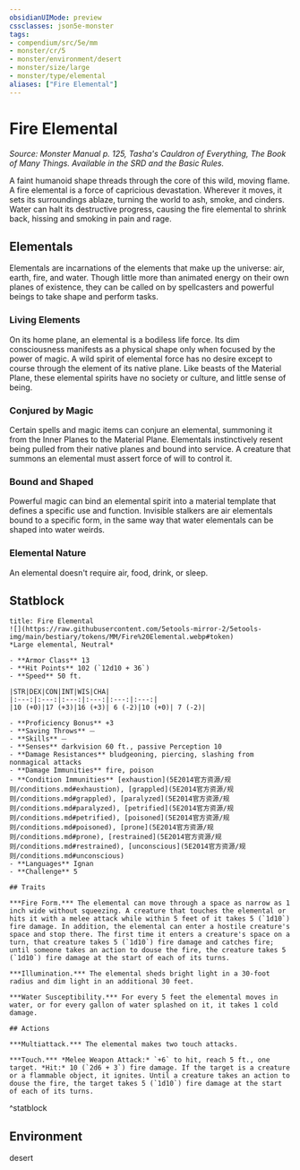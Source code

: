 ```yaml
---
obsidianUIMode: preview
cssclasses: json5e-monster
tags:
- compendium/src/5e/mm
- monster/cr/5
- monster/environment/desert
- monster/size/large
- monster/type/elemental
aliases: ["Fire Elemental"]
---
```

# Fire Elemental
*Source: Monster Manual p. 125, Tasha's Cauldron of Everything, The Book of Many Things. Available in the SRD and the Basic Rules.*  

A faint humanoid shape threads through the core of this wild, moving flame. A fire elemental is a force of capricious devastation. Wherever it moves, it sets its surroundings ablaze, turning the world to ash, smoke, and cinders. Water can halt its destructive progress, causing the fire elemental to shrink back, hissing and smoking in pain and rage.

## Elementals

Elementals are incarnations of the elements that make up the universe: air, earth, fire, and water. Though little more than animated energy on their own planes of existence, they can be called on by spellcasters and powerful beings to take shape and perform tasks.

### Living Elements

On its home plane, an elemental is a bodiless life force. Its dim consciousness manifests as a physical shape only when focused by the power of magic. A wild spirit of elemental force has no desire except to course through the element of its native plane. Like beasts of the Material Plane, these elemental spirits have no society or culture, and little sense of being.

### Conjured by Magic

Certain spells and magic items can conjure an elemental, summoning it from the Inner Planes to the Material Plane. Elementals instinctively resent being pulled from their native planes and bound into service. A creature that summons an elemental must assert force of will to control it.

### Bound and Shaped

Powerful magic can bind an elemental spirit into a material template that defines a specific use and function. Invisible stalkers are air elementals bound to a specific form, in the same way that water elementals can be shaped into water weirds.

### Elemental Nature

An elemental doesn't require air, food, drink, or sleep.

## Statblock

```ad-statblock
title: Fire Elemental
![](https://raw.githubusercontent.com/5etools-mirror-2/5etools-img/main/bestiary/tokens/MM/Fire%20Elemental.webp#token)
*Large elemental, Neutral*

- **Armor Class** 13
- **Hit Points** 102 (`12d10 + 36`)
- **Speed** 50 ft.

|STR|DEX|CON|INT|WIS|CHA|
|:---:|:---:|:---:|:---:|:---:|:---:|
|10 (+0)|17 (+3)|16 (+3)| 6 (-2)|10 (+0)| 7 (-2)|

- **Proficiency Bonus** +3
- **Saving Throws** ⏤
- **Skills** ⏤
- **Senses** darkvision 60 ft., passive Perception 10
- **Damage Resistances** bludgeoning, piercing, slashing from nonmagical attacks
- **Damage Immunities** fire, poison
- **Condition Immunities** [exhaustion](5E2014官方资源/规则/conditions.md#exhaustion), [grappled](5E2014官方资源/规则/conditions.md#grappled), [paralyzed](5E2014官方资源/规则/conditions.md#paralyzed), [petrified](5E2014官方资源/规则/conditions.md#petrified), [poisoned](5E2014官方资源/规则/conditions.md#poisoned), [prone](5E2014官方资源/规则/conditions.md#prone), [restrained](5E2014官方资源/规则/conditions.md#restrained), [unconscious](5E2014官方资源/规则/conditions.md#unconscious)
- **Languages** Ignan
- **Challenge** 5

## Traits

***Fire Form.*** The elemental can move through a space as narrow as 1 inch wide without squeezing. A creature that touches the elemental or hits it with a melee attack while within 5 feet of it takes 5 (`1d10`) fire damage. In addition, the elemental can enter a hostile creature's space and stop there. The first time it enters a creature's space on a turn, that creature takes 5 (`1d10`) fire damage and catches fire; until someone takes an action to douse the fire, the creature takes 5 (`1d10`) fire damage at the start of each of its turns.

***Illumination.*** The elemental sheds bright light in a 30-foot radius and dim light in an additional 30 feet.

***Water Susceptibility.*** For every 5 feet the elemental moves in water, or for every gallon of water splashed on it, it takes 1 cold damage.

## Actions

***Multiattack.*** The elemental makes two touch attacks.

***Touch.*** *Melee Weapon Attack:* `+6` to hit, reach 5 ft., one target. *Hit:* 10 (`2d6 + 3`) fire damage. If the target is a creature or a flammable object, it ignites. Until a creature takes an action to douse the fire, the target takes 5 (`1d10`) fire damage at the start of each of its turns.
```
^statblock

## Environment

desert